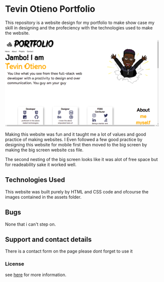 # Tevin Otieno Portfolio

This repository is a website design for my portfolio to make show case my skill in designing and the profeciency with the technologies used to make the website.

![Portfolio design](./assets/Screenshot%20from%202021-08-29%2023-32-08.png)

Making this website was fun and it taught me a lot of values and good practice of making websites. I Even followed a few good practice by designing this website for mobile first then moved to the big screen by making the big screen website css file.

The second nesting of the big screen looks like it was alot of free space but for readeability sake it worked well.

## Technologies Used

This website was built purely by HTML and CSS code and ofcourse the images contained in the assets folder.

## Bugs

None that i can't step on.

## Support and contact details

There is a contact form on the page please dont forget to use it

### License

see [here](LICENSE) for more information.
